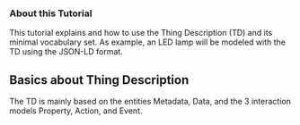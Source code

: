 ### About this Tutorial
This tutorial explains and how to use the Thing Description (TD) and its minimal vocabulary set. As example, an LED lamp will be modeled with the TD using the JSON-LD format. 

## Basics about Thing Description
The TD is mainly based on the entities Metadata, Data, and the 3 interaction models Property, Action, and Event. 
